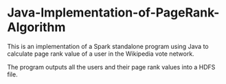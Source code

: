 # Java-Implementation-of-PageRank-Algorithm

This is an implementation of a Spark standalone program using Java to calculate page rank value of a user in the Wikipedia vote network. 

The program outputs all the users and their page rank values into a HDFS file.
